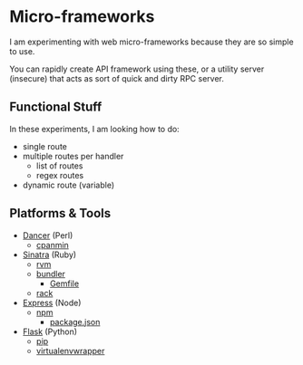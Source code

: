 # Micro-frameworks

I am experimenting with web micro-frameworks because they are so simple to use.  

You can rapidly create API framework using these, or a utility server (insecure) that acts as sort of quick and dirty RPC server.

## Functional Stuff

In these experiments, I am looking how to do:

 * single route
 * multiple routes per handler
   * list of routes
   * regex routes
 * dynamic route (variable)

## Platforms & Tools

 * [Dancer](http://perldancer.org/) (Perl)
   * [cpanmin](https://www.linode.com/docs/applications/development/manage-cpan-modules-with-cpan-minus)
 * [Sinatra](http://www.sinatrarb.com/) (Ruby)
   * [rvm](https://rvm.io/)
   * [bundler](http://bundler.io/)
      * [Gemfile](http://bundler.io/gemfile.html)
   * [rack](http://rack.github.io/)
 * [Express](http://expressjs.com/) (Node)
   * [npm](https://www.npmjs.com/)
      * [package.json](https://docs.npmjs.com/files/package.json)
 * [Flask](http://flask.pocoo.org/) (Python)
   * [pip](http://python-packaging-user-guide.readthedocs.org/en/latest/installing/)
   * [virtualenvwrapper](https://virtualenvwrapper.readthedocs.org/en/latest/)
